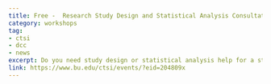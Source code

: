 ```yaml
---
title: Free -  Research Study Design and Statistical Analysis Consultation
category: workshops
tag: 
- ctsi
- dcc
- news
excerpt: Do you need study design or statistical analysis help for a study plan, grant proposal or manuscript submission? The CTSI offers free help with study design and statistical analysis.
link: https://www.bu.edu/ctsi/events/?eid=204809x
---
```

	